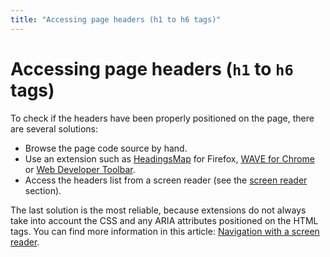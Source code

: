 ```yaml
---
title: "Accessing page headers (h1 to h6 tags)"
---
```


# Accessing page headers (`h1` to `h6` tags)

To check if the headers have been properly positioned on the page, there are several solutions:
- Browse the page code source by hand.
- Use an extension such as [HeadingsMap](https://addons.mozilla.org/fr/firefox/addon/headingsmap/) for Firefox, [WAVE for Chrome](http://wave.webaim.org/extension/) or [Web Developer Toolbar](http://chrispederick.com/work/web-developer/).
- Access the headers list from a screen reader (see the [screen reader](../navigating-with-a-screen-reader/) section).

The last solution is the most reliable, because extensions do not always take into account the CSS and any ARIA attributes positioned on the HTML tags.
You can find more information in this article: [Navigation with a screen reader](../navigating-with-a-screen-reader/).
